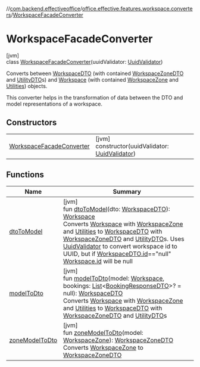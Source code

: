 //[com.backend.effectiveoffice](../../../index.md)/[office.effective.features.workspace.converters](../index.md)/[WorkspaceFacadeConverter](index.md)

# WorkspaceFacadeConverter

[jvm]\
class [WorkspaceFacadeConverter](index.md)(uuidValidator: [UuidValidator](../../office.effective.common.utils/-uuid-validator/index.md))

Converts between [WorkspaceDTO](../../office.effective.dto/-workspace-d-t-o/index.md) (with contained [WorkspaceZoneDTO](../../office.effective.dto/-workspace-zone-d-t-o/index.md) and [UtilityDTO](../../office.effective.dto/-utility-d-t-o/index.md)s) and [Workspace](../../office.effective.model/-workspace/index.md) (with contained [WorkspaceZone](../../office.effective.model/-workspace-zone/index.md) and [Utilities](../../office.effective.model/-utility/index.md)) objects.

This converter helps in the transformation of data between the DTO and model representations of a workspace.

## Constructors

| | |
|---|---|
| [WorkspaceFacadeConverter](-workspace-facade-converter.md) | [jvm]<br>constructor(uuidValidator: [UuidValidator](../../office.effective.common.utils/-uuid-validator/index.md)) |

## Functions

| Name | Summary |
|---|---|
| [dtoToModel](dto-to-model.md) | [jvm]<br>fun [dtoToModel](dto-to-model.md)(dto: [WorkspaceDTO](../../office.effective.dto/-workspace-d-t-o/index.md)): [Workspace](../../office.effective.model/-workspace/index.md)<br>Converts [Workspace](../../office.effective.model/-workspace/index.md) with [WorkspaceZone](../../office.effective.model/-workspace-zone/index.md) and [Utilities](../../office.effective.model/-utility/index.md) to [WorkspaceDTO](../../office.effective.dto/-workspace-d-t-o/index.md) with [WorkspaceZoneDTO](../../office.effective.dto/-workspace-zone-d-t-o/index.md) and [UtilityDTO](../../office.effective.dto/-utility-d-t-o/index.md)s. Uses [UuidValidator](../../office.effective.common.utils/-uuid-validator/index.md) to convert workspace id to UUID, but if [WorkspaceDTO.id](../../office.effective.dto/-workspace-d-t-o/id.md)==&quot;null&quot; [Workspace.id](../../office.effective.model/-workspace/id.md) will be null |
| [modelToDto](model-to-dto.md) | [jvm]<br>fun [modelToDto](model-to-dto.md)(model: [Workspace](../../office.effective.model/-workspace/index.md), bookings: [List](https://kotlinlang.org/api/latest/jvm/stdlib/kotlin.collections/-list/index.html)&lt;[BookingResponseDTO](../../office.effective.dto/-booking-response-d-t-o/index.md)&gt;? = null): [WorkspaceDTO](../../office.effective.dto/-workspace-d-t-o/index.md)<br>Converts [Workspace](../../office.effective.model/-workspace/index.md) with [WorkspaceZone](../../office.effective.model/-workspace-zone/index.md) and [Utilities](../../office.effective.model/-utility/index.md) to [WorkspaceDTO](../../office.effective.dto/-workspace-d-t-o/index.md) with [WorkspaceZoneDTO](../../office.effective.dto/-workspace-zone-d-t-o/index.md) and [UtilityDTO](../../office.effective.dto/-utility-d-t-o/index.md)s |
| [zoneModelToDto](zone-model-to-dto.md) | [jvm]<br>fun [zoneModelToDto](zone-model-to-dto.md)(model: [WorkspaceZone](../../office.effective.model/-workspace-zone/index.md)): [WorkspaceZoneDTO](../../office.effective.dto/-workspace-zone-d-t-o/index.md)<br>Converts [WorkspaceZone](../../office.effective.model/-workspace-zone/index.md) to [WorkspaceZoneDTO](../../office.effective.dto/-workspace-zone-d-t-o/index.md) |

